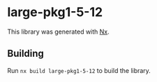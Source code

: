 # large-pkg1-5-12

This library was generated with [Nx](https://nx.dev).

## Building

Run `nx build large-pkg1-5-12` to build the library.
